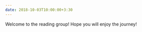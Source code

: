 ```yaml
---
date: 2018-10-03T10:00:00+3:30
---
```

Welcome to the reading group! Hope you will enjoy the journey!
